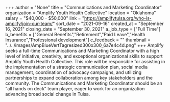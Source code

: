 +++
author = "None"
title = "Communications and Marketing Coordinator"
organization = "Amplify Youth Health Collective"
location = "Oklahoma"
salary = "$40,000 - $50,000"
link = "https://amplifytulsa.org/who-is-amplify/join-our-team/"
sort_date = "2021-09-16"
created_at = "September 16, 2021"
closing_date = "September 30, 2021"
a_job_type = ["Full Time"]
b_benefits = ["General Benefits","Retirement","Paid Leave","Health Insurance","Professional development"]
c_feedback = ""
thumbnail = "../../images/AmpBlueVertTagresized300x300_6a7e4c4d.png"
+++
Amplify seeks a full-time Communications and Marketing Coordinator with a high level of initiative, creativity, and exceptional organizational skills to support Amplify Youth Health Collective. This role will be responsible for assisting in the implementation of a strategic communication plan, social media management, coordination of advocacy campaigns, and utilizing partnerships to expand collaboration among key stakeholders and the community. The Communications and Marketing Coordinator should be an “all hands on deck” team player, eager to work for an organization advancing broad social change in Tulsa.